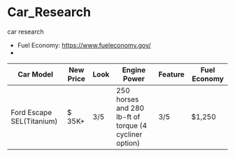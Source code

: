 # Car_Research
car research 
- Fuel Economy: https://www.fueleconomy.gov/
- 

Car Model | New Price | Look | Engine Power | Feature | Fuel Economy |
-- | -- | -- | -- | -- | -- |
Ford Escape SEL(Titanium) | $ 35K+ | 3/5 | 250 horses and 280 lb-ft of torque (4 cycliner option) | 3/5 | $1,250 | 
